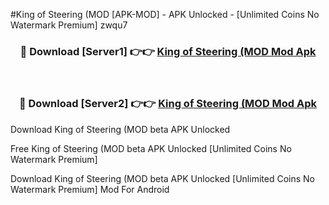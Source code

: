 #King of Steering (MOD [APK-MOD] - APK Unlocked - [Unlimited Coins No Watermark Premium] zwqu7



<div align="center">

<h3>🔴 Download [Server1] 👉👉 <a href="https://momento.my/?title=King_of_Steering_(MOD">King of Steering (MOD Mod Apk</a></h3><br>

<h3>🔴 Download [Server2] 👉👉 <a href="https://momento.my/?title=King_of_Steering_(MOD">King of Steering (MOD Mod Apk</a></h3>
</div>



Download King of Steering (MOD beta APK Unlocked

Free King of Steering (MOD beta APK Unlocked [Unlimited Coins No Watermark Premium]

Download King of Steering (MOD beta APK Unlocked [Unlimited Coins No Watermark Premium] Mod For Android
